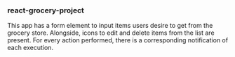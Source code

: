 ### react-grocery-project
This app has a form element to input items users desire to get from the grocery store. Alongside, icons to edit and delete items from the list are present. For every action performed, there is a corresponding notification of each execution.